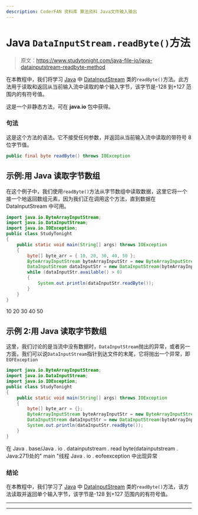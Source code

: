 ```yaml
---
description: CoderFAN 资料库 算法资料 Java文件输入输出
---
```


# Java `DataInputStream.readByte()`方法

> 原文：<https://www.studytonight.com/java-file-io/java-datainputstream-readbyte-method>

在本教程中，我们将学习 [Java](https://www.studytonight.com/java/) 中 [DataInputStream](https://www.studytonight.com/java-file-io/java-datainputstream-class) 类的`readByte()`方法。此方法用于读取和返回从当前输入流中读取的单个输入字节，该字节是-128 到+127 范围内的有符号值。

这是一个非静态方法，可在 **java.io** 包中获得。

### 句法

这是这个方法的语法。它不接受任何参数，并返回从当前输入流中读取的带符号 8 位字节值。

```java
public final byte readByte() throws IOException
```

## 示例:用 Java 读取字节数组

在这个例子中，我们使用`readByte()`方法从字节数组中读取数据，这里它将一个接一个地返回数组元素，因为我们正在调用这个方法，直到数据在 DataInputStream 中可用。

```java
import java.io.ByteArrayInputStream;
import java.io.DataInputStream;
import java.io.IOException;
public class StudyTonight 
{
	public static void main(String[] args) throws IOException 
	{ 
        byte[] byte_arr = { 10, 20, 30, 40, 50 }; 
        ByteArrayInputStream byteArrayInputStr = new ByteArrayInputStream(byte_arr); 
        DataInputStream dataInputStr = new DataInputStream(byteArrayInputStr);   
        while (dataInputStr.available() > 0) 
        { 
            System.out.println(dataInputStr.readByte()); 
        } 
	}  
}
```

10
20
30
40
50

## 示例 2:用 Java 读取字节数组

这里，我们讨论的是当流中没有数据时，`DataInputStream`抛出的异常，或者另一方面，我们可以说`DataInputStream`指针到达文件的末尾，它将抛出一个异常，即`EOFException`

```java
import java.io.ByteArrayInputStream;
import java.io.DataInputStream;
import java.io.IOException;
public class StudyTonight 
{
	public static void main(String[] args) throws IOException 
	{ 
        byte[] byte_arr = {}; 
        ByteArrayInputStream byteArrayInputStr = new ByteArrayInputStream(byte_arr); 
        DataInputStream dataInputStr = new DataInputStream(byteArrayInputStr);   
        System.out.println(dataInputStr.readByte());          
	}  
}
```

在 Java . base/Java . io . datainputstream . read byte(datainputstream . Java:271)处的" main "线程 Java . io . eofeexception
中出现异常

### 结论

在本教程中，我们学习了 [Java](https://www.studytonight.com/java/) 中 [DataInputStream](https://www.studytonight.com/java-file-io/java-datainputstream-class) 类的`readByte()`方法，该方法读取并返回单个输入字节，该字节是-128 到+127 范围内的有符号值。

* * *

* * *